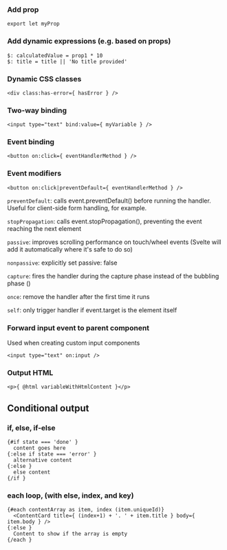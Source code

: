 
### Add prop

`export let myProp`


### Add dynamic expressions (e.g. based on props)
```svelte
$: calculatedValue = prop1 * 10
$: title = title || 'No title provided'
```

### Dynamic CSS classes
```svelte
<div class:has-error={ hasError } />
```

### Two-way binding
```svelte
<input type="text" bind:value={ myVariable } />
```

### Event binding
```svelte
<button on:click={ eventHandlerMethod } />
```

### Event modifiers
```svelte 
<button on:click|preventDefault={ eventHandlerMethod } />
```

`preventDefault`: calls event.preventDefault() before running the handler. Useful for client-side form handling, for example.

`stopPropagation`: calls event.stopPropagation(), preventing the event reaching the next element

`passive`: improves scrolling performance on touch/wheel events (Svelte will add it automatically where it's safe to do so)

`nonpassive`: explicitly set passive: false

`capture`: fires the handler during the capture phase instead of the bubbling phase ()

`once`: remove the handler after the first time it runs

`self`: only trigger handler if event.target is the element itself


### Forward input event to parent component
Used when creating custom input components
```svelte
<input type="text" on:input />
```

### Output HTML
```svelte
<p>{ @html variableWithHtmlContent }</p>
```

## Conditional output

### if, else, if-else
```svelte
{#if state === 'done' }
  content goes here
{:else if state === 'error' }
  alternative content
{:else }
  else content
{/if }
```

### each loop, (with else, index, and key)
```svelte
{#each contentArray as item, index (item.uniqueId)}
  <ContentCard title={ (index+1) + '. ' + item.title } body={ item.body } />
{:else }
  Content to show if the array is empty
{/each }
```


